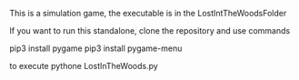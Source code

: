 This is a simulation game, the executable is in the LostIntTheWoodsFolder

If you want to run this standalone, clone the repository and use commands

pip3 install pygame pip3 install pygame-menu

to execute pythone LostInTheWoods.py